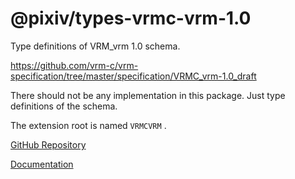 # @pixiv/types-vrmc-vrm-1.0

Type definitions of VRM_vrm 1.0 schema.

https://github.com/vrm-c/vrm-specification/tree/master/specification/VRMC_vrm-1.0_draft

There should not be any implementation in this package. Just type definitions of the schema.

The extension root is named `VRMCVRM` .

[GitHub Repository](https://github.com/pixiv/three-vrm/tree/dev/packages/types-vrmc-vrm-1.0)

[Documentation](https://pixiv.github.io/three-vrm/packages/types-vrmc-vrm-1.0/docs)
